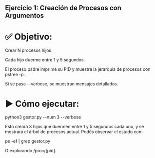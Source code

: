 ## Ejercicio 1: Creación de Procesos con Argumentos

# ✅ Objetivo:
Crear N procesos hijos.

Cada hijo duerme entre 1 y 5 segundos.

El proceso padre imprime su PID y muestra la jerarquía de procesos con pstree -p.

Si se pasa --verbose, se muestran mensajes detallados.

# ▶️ Cómo ejecutar:

python3 gestor.py --num 3 --verbose

Esto creará 3 hijos que duermen entre 1 y 5 segundos cada uno, y se mostrará el árbol de procesos actual. Podés observar el estado con:

ps -ef | grep gestor.py

O explorando /proc/[pid].